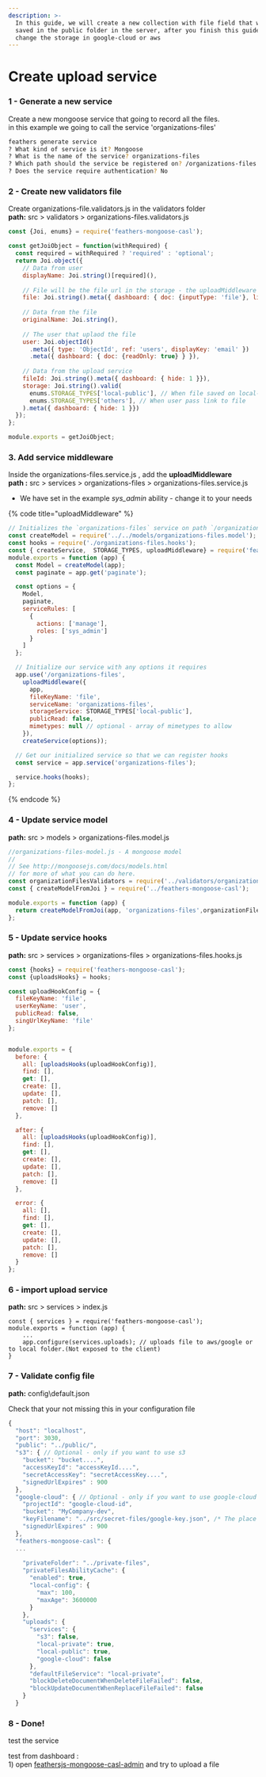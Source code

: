 ```yaml
---
description: >-
  In this guide, we will create a new collection with file field that will be
  saved in the public folder in the server, after you finish this guide you can
  change the storage in google-cloud or aws
---
```


# Create upload service

###  **1 - Generate a new service** 

Create a new mongoose service that going to record all the files.  
in this example we going to call the service 'organizations-files'

```bash
feathers generate service
? What kind of service is it? Mongoose
? What is the name of the service? organizations-files
? Which path should the service be registered on? /organizations-files
? Does the service require authentication? No
```

### 2 - Create new validators file

Create organizations-file.validators.js in the validators folder  
**path:**  src &gt; validators &gt; organizations-files.validators.js

```javascript
const {Joi, enums} = require('feathers-mongoose-casl');

const getJoiObject = function(withRequired) {
  const required = withRequired ? 'required' : 'optional';
  return Joi.object({
    // Data from user
    displayName: Joi.string()[required](),
    
    // File will be the file url in the storage - the uploadMiddleware will handle this value
    file: Joi.string().meta({ dashboard: { doc: {inputType: 'file'}, list: {type: 'link'} } }),
    
    // Data from the file
    originalName: Joi.string(),
   
    // The user that uplaod the file
    user: Joi.objectId()
      .meta({ type: 'ObjectId', ref: 'users', displayKey: 'email' })
      .meta({ dashboard: { doc: {readOnly: true} } }),
    
    // Data from the upload service
    fileId: Joi.string().meta({ dashboard: { hide: 1 }}),
    storage: Joi.string().valid(
      enums.STORAGE_TYPES['local-public'], // When file saved on local-storage
      enums.STORAGE_TYPES['others'], // When user pass link to file
    ).meta({ dashboard: { hide: 1 }})
  });
};

module.exports = getJoiObject;
```

### 3. Add service m**iddleware** 

Inside the  organizations-files.service.js , add the **uploadMiddleware   
path :** src &gt; services &gt; organizations-files &gt; organizations-files.service.js

* We have set in the example _sys\_admin_ ability - change it to your needs

{% code title="uploadMiddleware" %}
```javascript
// Initializes the `organizations-files` service on path `/organizations-files`
const createModel = require('../../models/organizations-files.model');
const hooks = require('./organizations-files.hooks');
const { createService,  STORAGE_TYPES, uploadMiddleware} = require('feathers-mongoose-casl');
module.exports = function (app) {
  const Model = createModel(app);
  const paginate = app.get('paginate');

  const options = {
    Model,
    paginate,
    serviceRules: [
      {
        actions: ['manage'],
        roles: ['sys_admin']
      }
    ]
  };

  // Initialize our service with any options it requires
  app.use('/organizations-files',
    uploadMiddleware({
      app,
      fileKeyName: 'file',
      serviceName: 'organizations-files',
      storageService: STORAGE_TYPES['local-public'],
      publicRead: false,
      mimetypes: null // optional - array of mimetypes to allow
    }),
    createService(options));

  // Get our initialized service so that we can register hooks
  const service = app.service('organizations-files');

  service.hooks(hooks);
};

```
{% endcode %}

### 4 - Update service model

**path:** src &gt; models &gt; organizations-files.model.js

```javascript
//organizations-files-model.js - A mongoose model
// 
// See http://mongoosejs.com/docs/models.html
// for more of what you can do here.
const organizationFilesValidators = require('../validators/organizations-files.validators');
const { createModelFromJoi } = require('../feathers-mongoose-casl');

module.exports = function (app) {
  return createModelFromJoi(app, 'organizations-files',organizationFilesValidators);
};

```

### 5 - Update  service hooks

**path:** src &gt; services &gt; organizations-files &gt; organizations-files.hooks.js

```javascript
const {hooks} = require('feathers-mongoose-casl');
const {uploadsHooks} = hooks;

const uploadHookConfig = {
  fileKeyName: 'file',
  userKeyName: 'user',
  publicRead: false,
  singUrlKeyName: 'file'
};


module.exports = {
  before: {
    all: [uploadsHooks(uploadHookConfig)],
    find: [],
    get: [],
    create: [],
    update: [],
    patch: [],
    remove: []
  },

  after: {
    all: [uploadsHooks(uploadHookConfig)],
    find: [],
    get: [],
    create: [],
    update: [],
    patch: [],
    remove: []
  },

  error: {
    all: [],
    find: [],
    get: [],
    create: [],
    update: [],
    patch: [],
    remove: []
  }
};
```

### 6 - import upload service

**path:** src &gt; services &gt; index.js

```text
const { services } = require('feathers-mongoose-casl');
module.exports = function (app) {
    ...
    app.configure(services.uploads); // uploads file to aws/google or to local folder.(Not exposed to the client)
}
```

### 7 - Validate config file

**path:** config\default.json

Check that your not missing this in your configuration file

```javascript
{
  "host": "localhost",
  "port": 3030,
  "public": "../public/",
  "s3": { // Optional - only if you want to use s3
    "bucket": "bucket....",
    "accessKeyId": "accessKeyId....",
    "secretAccessKey": "secretAccessKey....",
    "signedUrlExpires" : 900
  },
  "google-cloud": { // Optional - only if you want to use google-cloud
    "projectId": "google-cloud-id",
    "bucket": "MyCompany-dev",
    "keyFilename": "../src/secret-files/google-key.json", /* The place you save your google json file*/
    "signedUrlExpires" : 900
  },
  "feathers-mongoose-casl": {
  ...
  
    "privateFolder": "../private-files",
    "privateFilesAbilityCache": {
      "enabled": true,
      "local-config": {
        "max": 100,
        "maxAge": 3600000
      }
    },
    "uploads": {
      "services": {
        "s3": false,
        "local-private": true,
        "local-public": true,
        "google-cloud": false
      },
      "defaultFileService": "local-private",
      "blockDeleteDocumentWhenDeleteFileFailed": false,
      "blockUpdateDocumentWhenReplaceFileFailed": false
    }
  }
```

### 8 - Done!

test the service

test from dashboard :  
1\) open [feathersjs-mongoose-casl-admin](../../start-new-project-1/install-feathers-mongoose-casl.md) and try to upload a file

